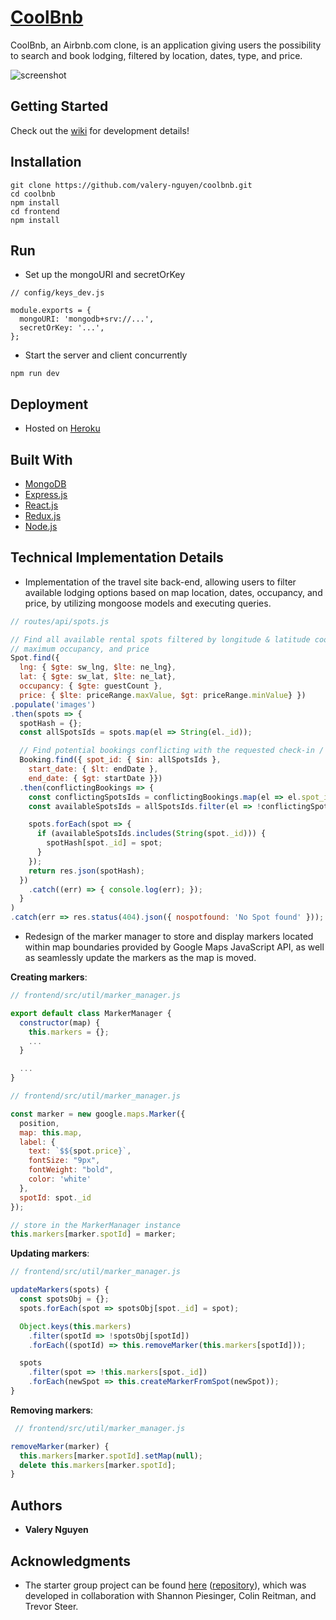 # [CoolBnb]

CoolBnb, an Airbnb.com clone, is an application giving users the possibility to search and book lodging, filtered by location, dates, type, and price.

![screenshot](https://user-images.githubusercontent.com/13773733/58668588-5c6a7080-8307-11e9-92ca-e40c50a52c93.jpg)

## Getting Started

Check out the [wiki] for development details!

## Installation

```
git clone https://github.com/valery-nguyen/coolbnb.git
cd coolbnb
npm install
cd frontend
npm install
```

## Run

* Set up the mongoURI and secretOrKey

```
// config/keys_dev.js

module.exports = {
  mongoURI: 'mongodb+srv://...',
  secretOrKey: '...',
};
```

* Start the server and client concurrently

```
npm run dev
```

## Deployment

* Hosted on [Heroku](https://www.heroku.com/)

## Built With

* [MongoDB](https://www.mongodb.com/)
* [Express.js](https://expressjs.com/)
* [React.js](https://reactjs.org)
* [Redux.js](https://redux.js.org)
* [Node.js](https://nodejs.org/)

## Technical Implementation Details

* Implementation of the travel site back-end, allowing users to filter available lodging options based on map location, dates, occupancy, and price, by utilizing mongoose models and executing queries.

```js
// routes/api/spots.js

// Find all available rental spots filtered by longitude & latitude coordinates, 
// maximum occupancy, and price
Spot.find({ 
  lng: { $gte: sw_lng, $lte: ne_lng},
  lat: { $gte: sw_lat, $lte: ne_lat},
  occupancy: { $gte: guestCount }, 
  price: { $lte: priceRange.maxValue, $gt: priceRange.minValue} })
.populate('images')
.then(spots => {
  spotHash = {};
  const allSpotsIds = spots.map(el => String(el._id));

  // Find potential bookings conflicting with the requested check-in / checkout-out dates 
  Booking.find({ spot_id: { $in: allSpotsIds },
    start_date: { $lt: endDate },
    end_date: { $gt: startDate }})
  .then(conflictingBookings => {
    const conflictingSpotsIds = conflictingBookings.map(el => el.spot_id);
    const availableSpotsIds = allSpotsIds.filter(el => !conflictingSpotsIds.includes(el));

    spots.forEach(spot => {
      if (availableSpotsIds.includes(String(spot._id))) {
        spotHash[spot._id] = spot;
      }
    });
    return res.json(spotHash);
  })
    .catch((err) => { console.log(err); });
  }
)
.catch(err => res.status(404).json({ nospotfound: 'No Spot found' }));
```

* Redesign of the marker manager to store and display markers located within map boundaries provided by Google Maps JavaScript API, as well as seamlessly update the markers as the map is moved.

**Creating markers**:

```js
// frontend/src/util/marker_manager.js

export default class MarkerManager {
  constructor(map) {
    this.markers = {};
    ...
  }

  ...
}
```

```js
// frontend/src/util/marker_manager.js

const marker = new google.maps.Marker({
  position,
  map: this.map,
  label: {
    text: `$${spot.price}`,
    fontSize: "9px",
    fontWeight: "bold",
    color: 'white'
  },
  spotId: spot._id
});

// store in the MarkerManager instance
this.markers[marker.spotId] = marker;
```

**Updating markers**:
```js
// frontend/src/util/marker_manager.js

updateMarkers(spots) {
  const spotsObj = {};
  spots.forEach(spot => spotsObj[spot._id] = spot);

  Object.keys(this.markers)
    .filter(spotId => !spotsObj[spotId])
    .forEach((spotId) => this.removeMarker(this.markers[spotId]));

  spots
    .filter(spot => !this.markers[spot._id])
    .forEach(newSpot => this.createMarkerFromSpot(newSpot));
}
```


**Removing markers**:
```js
 // frontend/src/util/marker_manager.js

removeMarker(marker) {
  this.markers[marker.spotId].setMap(null);
  delete this.markers[marker.spotId];
}
```


## Authors

* **Valery Nguyen**

## Acknowledgments

* The starter group project can be found [here](https://aetherbnb.herokuapp.com) ([repository](https://github.com/valery-nguyen/AetherBnb)), which was developed in collaboration with 
Shannon Piesinger, Colin Reitman, and Trevor Steer.

[//]: # (reference links are listed below)
[CoolBnb]: <https://coolbnb.herokuapp.com/>
[wiki]: <https://github.com/valery-nguyen/coolbnb/wiki/>
